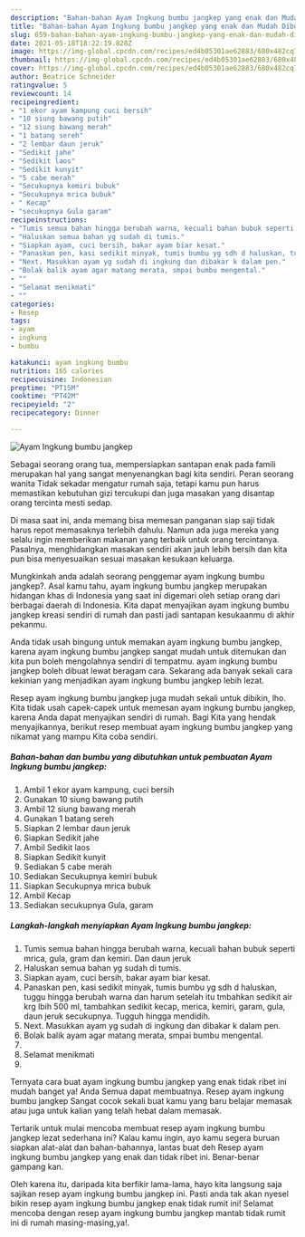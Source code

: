 ```yaml
---
description: "Bahan-bahan Ayam Ingkung bumbu jangkep yang enak dan Mudah Dibuat"
title: "Bahan-bahan Ayam Ingkung bumbu jangkep yang enak dan Mudah Dibuat"
slug: 659-bahan-bahan-ayam-ingkung-bumbu-jangkep-yang-enak-dan-mudah-dibuat
date: 2021-05-18T18:22:19.828Z
image: https://img-global.cpcdn.com/recipes/ed4b05301ae62883/680x482cq70/ayam-ingkung-bumbu-jangkep-foto-resep-utama.jpg
thumbnail: https://img-global.cpcdn.com/recipes/ed4b05301ae62883/680x482cq70/ayam-ingkung-bumbu-jangkep-foto-resep-utama.jpg
cover: https://img-global.cpcdn.com/recipes/ed4b05301ae62883/680x482cq70/ayam-ingkung-bumbu-jangkep-foto-resep-utama.jpg
author: Beatrice Schneider
ratingvalue: 5
reviewcount: 14
recipeingredient:
- "1 ekor ayam kampung cuci bersih"
- "10 siung bawang putih"
- "12 siung bawang merah"
- "1 batang sereh"
- "2 lembar daun jeruk"
- "Sedikit jahe"
- "Sedikit laos"
- "Sedikit kunyit"
- "5 cabe merah"
- "Secukupnya kemiri bubuk"
- "Secukupnya mrica bubuk"
- " Kecap"
- "secukupnya Gula garam"
recipeinstructions:
- "Tumis semua bahan hingga berubah warna, kecuali bahan bubuk seperti mrica, gula, gram dan kemiri. Dan daun jeruk"
- "Haluskan semua bahan yg sudah di tumis."
- "Siapkan ayam, cuci bersih, bakar ayam biar kesat."
- "Panaskan pen, kasi sedikit minyak, tumis bumbu yg sdh d haluskan, tuggu hingga berubah warna dan harum setelah itu tmbahkan sedikit air krg lbih 500 ml, tambahkan sedikit kecap, merica, kemiri, garam, gula, daun jeruk secukupnya. Tugguh hingga mendidih."
- "Next. Masukkan ayam yg sudah di ingkung dan dibakar k dalam pen."
- "Bolak balik ayam agar matang merata, smpai bumbu mengental."
- ""
- "Selamat menikmati"
- ""
categories:
- Resep
tags:
- ayam
- ingkung
- bumbu

katakunci: ayam ingkung bumbu 
nutrition: 165 calories
recipecuisine: Indonesian
preptime: "PT15M"
cooktime: "PT42M"
recipeyield: "2"
recipecategory: Dinner

---
```



![Ayam Ingkung bumbu jangkep](https://img-global.cpcdn.com/recipes/ed4b05301ae62883/680x482cq70/ayam-ingkung-bumbu-jangkep-foto-resep-utama.jpg)

Sebagai seorang orang tua, mempersiapkan santapan enak pada famili merupakan hal yang sangat menyenangkan bagi kita sendiri. Peran seorang  wanita Tidak sekadar mengatur rumah saja, tetapi kamu pun harus memastikan kebutuhan gizi tercukupi dan juga masakan yang disantap orang tercinta mesti sedap.

Di masa  saat ini, anda memang bisa memesan panganan siap saji tidak harus repot memasaknya terlebih dahulu. Namun ada juga mereka yang selalu ingin memberikan makanan yang terbaik untuk orang tercintanya. Pasalnya, menghidangkan masakan sendiri akan jauh lebih bersih dan kita pun bisa menyesuaikan sesuai masakan kesukaan keluarga. 



Mungkinkah anda adalah seorang penggemar ayam ingkung bumbu jangkep?. Asal kamu tahu, ayam ingkung bumbu jangkep merupakan hidangan khas di Indonesia yang saat ini digemari oleh setiap orang dari berbagai daerah di Indonesia. Kita dapat menyajikan ayam ingkung bumbu jangkep kreasi sendiri di rumah dan pasti jadi santapan kesukaanmu di akhir pekanmu.

Anda tidak usah bingung untuk memakan ayam ingkung bumbu jangkep, karena ayam ingkung bumbu jangkep sangat mudah untuk ditemukan dan kita pun boleh mengolahnya sendiri di tempatmu. ayam ingkung bumbu jangkep boleh dibuat lewat beragam cara. Sekarang ada banyak sekali cara kekinian yang menjadikan ayam ingkung bumbu jangkep lebih lezat.

Resep ayam ingkung bumbu jangkep juga mudah sekali untuk dibikin, lho. Kita tidak usah capek-capek untuk memesan ayam ingkung bumbu jangkep, karena Anda dapat menyajikan sendiri di rumah. Bagi Kita yang hendak menyajikannya, berikut resep membuat ayam ingkung bumbu jangkep yang nikamat yang mampu Kita coba sendiri.

<!--inarticleads1-->

##### Bahan-bahan dan bumbu yang dibutuhkan untuk pembuatan Ayam Ingkung bumbu jangkep:

1. Ambil 1 ekor ayam kampung, cuci bersih
1. Gunakan 10 siung bawang putih
1. Ambil 12 siung bawang merah
1. Gunakan 1 batang sereh
1. Siapkan 2 lembar daun jeruk
1. Siapkan Sedikit jahe
1. Ambil Sedikit laos
1. Siapkan Sedikit kunyit
1. Sediakan 5 cabe merah
1. Sediakan Secukupnya kemiri bubuk
1. Siapkan Secukupnya mrica bubuk
1. Ambil  Kecap
1. Sediakan secukupnya Gula, garam




<!--inarticleads2-->

##### Langkah-langkah menyiapkan Ayam Ingkung bumbu jangkep:

1. Tumis semua bahan hingga berubah warna, kecuali bahan bubuk seperti mrica, gula, gram dan kemiri. Dan daun jeruk
1. Haluskan semua bahan yg sudah di tumis.
1. Siapkan ayam, cuci bersih, bakar ayam biar kesat.
1. Panaskan pen, kasi sedikit minyak, tumis bumbu yg sdh d haluskan, tuggu hingga berubah warna dan harum setelah itu tmbahkan sedikit air krg lbih 500 ml, tambahkan sedikit kecap, merica, kemiri, garam, gula, daun jeruk secukupnya. Tugguh hingga mendidih.
1. Next. Masukkan ayam yg sudah di ingkung dan dibakar k dalam pen.
1. Bolak balik ayam agar matang merata, smpai bumbu mengental.
1. 
1. Selamat menikmati
1. 




Ternyata cara buat ayam ingkung bumbu jangkep yang enak tidak ribet ini mudah banget ya! Anda Semua dapat membuatnya. Resep ayam ingkung bumbu jangkep Sangat cocok sekali buat kamu yang baru belajar memasak atau juga untuk kalian yang telah hebat dalam memasak.

Tertarik untuk mulai mencoba membuat resep ayam ingkung bumbu jangkep lezat sederhana ini? Kalau kamu ingin, ayo kamu segera buruan siapkan alat-alat dan bahan-bahannya, lantas buat deh Resep ayam ingkung bumbu jangkep yang enak dan tidak ribet ini. Benar-benar gampang kan. 

Oleh karena itu, daripada kita berfikir lama-lama, hayo kita langsung saja sajikan resep ayam ingkung bumbu jangkep ini. Pasti anda tak akan nyesel bikin resep ayam ingkung bumbu jangkep enak tidak rumit ini! Selamat mencoba dengan resep ayam ingkung bumbu jangkep mantab tidak rumit ini di rumah masing-masing,ya!.

